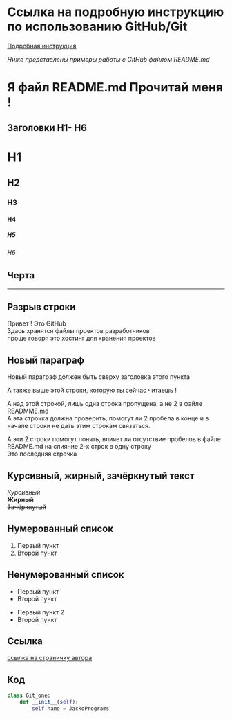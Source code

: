 # Ссылка на подробную инструкцию по использованию GitHub/Git
[Подробная инструкция](https://bloom-visor-8d3.notion.site/Git-GitHub-c4224c5f292f44d1a101101222d22dad?pvs=4 "Шпаргалка по GitHub/Git")

*Ниже представлены примеры работы с GitHub файлом README.md*


# Я файл README.md Прочитай меня !
## Заголовки H1- H6

# H1
## H2
### H3
#### H4
##### H5
###### H6

## Черта
---

## Разрыв строки
Привет ! Это GitHub <br>
Здась хранятся файлы проектов разработчиков<br>
проще говоря это хостинг для хранения проектов


## Новый параграф
Новый параграф должен быть сверху заголовка этого пункта


А также выше этой строки, которую ты сейчас читаешь !

А над этой строкой, лишь одна строка пропущена, а не 2 в файле READMME.md  
А эта строчка должна проверить, помогут ли 2 пробела в конце и в начале строки не дать этим строкам связаться.

А эти 2 строки помогут понять, влияет ли отсутствие пробелов в файле
README.md на слияние 2-х строк в одну строку<br>
Это последняя строчка

## Курсивный, жирный, зачёркнутый текст
*Курсивный*<br>
**Жирный**<br>
~~Зачёркнутый~~

## Нумерованный список
1. Первый пункт
2. Второй пункт

## Ненумерованный список
* Первый пункт
* Второй пункт<br>
- Первый пункт 2
- Второй пункт

## Ссылка
[ссылка на страничку автора](https://github.com/JackoPrograms "JackoPrograms-программист")

## Код
```python
class Git_one:
    def __init__(self):
        self.name = JackoPrograms
```